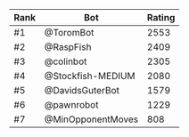 Rank|Bot|Rating
---|---|---
#1|@ToromBot|2553
#2|@RaspFish|2409
#3|@colinbot|2305
#4|@Stockfish-MEDIUM|2080
#5|@DavidsGuterBot|1579
#6|@pawnrobot|1229
#7|@MinOpponentMoves|808
